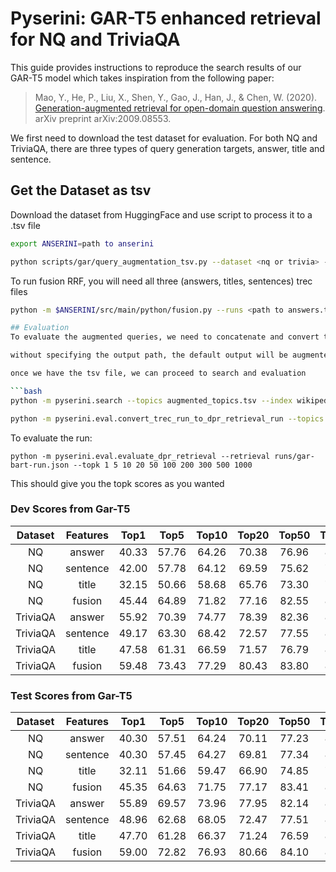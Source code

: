 # Pyserini: GAR-T5 enhanced retrieval for NQ and TriviaQA

This guide provides instructions to reproduce the search results of our GAR-T5 model which takes inspiration from the following paper:
> Mao, Y., He, P., Liu, X., Shen, Y., Gao, J., Han, J., & Chen, W. (2020). [Generation-augmented retrieval for open-domain question answering](https://arxiv.org/abs/2009.08553). arXiv preprint arXiv:2009.08553.

We first need to download the test dataset for evaluation. For both NQ and TriviaQA, there are three types of query generation targets, answer, title and sentence.

## Get the Dataset as tsv
Download the dataset from HuggingFace and use script to process it to a .tsv file 
```bash
export ANSERINI=path to anserini

python scripts/gar/query_augmentation_tsv.py --dataset <nq or trivia> --data_path <not needed if anserini is in the same folder as pyserini> --data_split <validation or test> --output_path <default is augmented_topics.tsv> --sentences <optional> --titles <optional> --answers <optional>
```

To run fusion RRF, you will need all three (answers, titles, sentences) trec files
```bash
python -m $ANSERINI/src/main/python/fusion.py --runs <path to answers.trec> <path to sentences.trec> <path to titles.trec> --out <output path>

## Evaluation
To evaluate the augmented queries, we need to concatenate and convert them into .tsv format for us to run BM25-search on Pyserini, which is then converted to .json format as required for evaluation.

without specifying the output path, the default output will be augmented_topics.tsv in the current folder

once we have the tsv file, we can proceed to search and evaluation

```bash
python -m pyserini.search --topics augmented_topics.tsv --index wikipedia-dpr --output runs/gar-bart-run.trec --batch-size 70 --threads 70

python -m pyserini.eval.convert_trec_run_to_dpr_retrieval_run --topics <nq-test or dpr-trivia-test> --index wikipedia-dpr --input runs/gar-bart-run.trec --output runs/gar-bart-run.json
```

To evaluate the run:
```
python -m pyserini.eval.evaluate_dpr_retrieval --retrieval runs/gar-bart-run.json --topk 1 5 10 20 50 100 200 300 500 1000
```

This should give you the topk scores as you wanted


### Dev Scores from Gar-T5
|  Dataset | Features |  Top1 |  Top5 | Top10 | Top20 | Top50 | Top100 | Top200 | Top300 | Top500 | Top1000 |
|:--------:|:--------:|:-----:|:-----:|:-----:|:-----:|:-----:|:------:|:------:|:------:|:------:|:-------:|
|    NQ    |  answer  | 40.33 | 57.76 | 64.26 | 70.38 | 76.96 |  81.20 |  84.33 |  85.91 |  87.83 |  89.94  |
|    NQ    | sentence | 42.00 | 57.78 | 64.12 | 69.59 | 75.62 |  79.67 |  83.03 |  85.04 |  86.87 |  89.00  |
|    NQ    |   title  | 32.15 | 50.66 | 58.68 | 65.76 | 73.30 |  78.25 |  82.19 |  84.45 |  85.91 |  88.01  |
|    NQ    |  fusion  | 45.44 | 64.89 | 71.82 | 77.16 | 82.55 |  85.34 |  88.00 |  89.15 |  90.13 |  91.74  |
| TriviaQA |  answer  | 55.92 | 70.39 | 74.77 | 78.39 | 82.36 |  84.55 |  86.23 |  87.42 |  88.36 |  89.34  |
| TriviaQA | sentence | 49.17 | 63.30 | 68.42 | 72.57 | 77.55 |  80.67 |  83.33 |  84.93 |  86.22 |  87.78  |
| TriviaQA |   title  | 47.58 | 61.31 | 66.59 | 71.57 | 76.79 |  80.15 |  82.95 |  84.18 |  85.65 |  87.30  |
| TriviaQA |  fusion  | 59.48 | 73.43 | 77.29 | 80.43 | 83.80 |  85.60 |  87.11 |  87.81 |  88.70 |  89.68  |

### Test Scores from Gar-T5
|  Dataset | Features |  Top1 |  Top5 | Top10 | Top20 | Top50 | Top100 | Top200 | Top300 | Top500 | Top1000 |
|:--------:|:--------:|:-----:|:-----:|:-----:|:-----:|:-----:|:------:|:------:|:------:|:------:|:-------:|
|    NQ    |  answer  | 40.30 | 57.51 | 64.24 | 70.11 | 77.23 |  81.75 |  85.10 |  85.79 |  88.39 |  90.80  |
|    NQ    | sentence | 40.30 | 57.45 | 64.27 | 69.81 | 77.34 |  81.50 |  85.26 |  85.76 |  88.12 |  90.17  |
|    NQ    |   title  | 32.11 | 51.66 | 59.47 | 66.90 | 74.85 |  79.17 |  82.96 |  84.96 |  86.70 |  88.95  |
|    NQ    |  fusion  | 45.35 | 64.63 | 71.75 | 77.17 | 83.41 |  86.90 |  89.14 |  89.67 |  91.63 |  92.91  |
| TriviaQA |  answer  | 55.89 | 69.57 | 73.96 | 77.95 | 82.14 |  84.76 |  86.86 |  86.97 |  88.60 |  89.56  |
| TriviaQA | sentence | 48.96 | 62.68 | 68.05 | 72.47 | 77.51 |  80.84 |  83.54 |  84.47 |  86.23 |  87.93  |
| TriviaQA |   title  | 47.70 | 61.28 | 66.37 | 71.24 | 76.59 |  80.04 |  82.90 |  84.51 |  85.96 |  87.64  |
| TriviaQA |  fusion  | 59.00 | 72.82 | 76.93 | 80.66 | 84.10 |  85.95 |  87.39 |  87.62 |  89.07 |  90.06  |